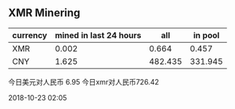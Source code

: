 ## XMR Minering

|currency|mined in last 24 hours|all|in pool|
|---|---|---|---|
|XMR|0.002|0.664|0.457|
|CNY|1.625|482.435|331.945|

今日美元对人民币 6.95	今日xmr对人民币726.42


2018-10-23 02:05